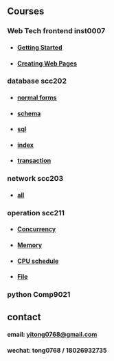 ## Courses

### Web Tech frontend inst0007

* #### [Getting Started](tong0768/frontend/inst0007/_01GettingStarted/GettingStarted.md)
* #### [Creating Web Pages](tong0768/frontend/inst0007/_02CreatingWebPages/CreatingWebPages.md)

### database scc202

* #### [normal forms](tong0768/database/scc201/normalForms/readme.md)
* #### [schema](tong0768/database/scc201/schema/readme.md)
* #### [sql](tong0768/database/scc201/sql/readme.md)
* #### [index](tong0768/database/scc201/index/readme.md)
* #### [transaction](tong0768/database/scc201/transaction/readme.md)

### network scc203

* #### [all](tong0768/network/scc203/readme.md)

### operation scc211

* #### [Concurrency](tong0768/operation/scc211/concurrency)
* #### [Memory](tong0768/operation/scc211/memory/readme.md)
* #### [CPU schedule](tong0768/operation/scc211/schedule/readme.md)
* #### [File](tong0768/operation/scc211/file/readme.md)

### python Comp9021

## contact

#### email: yitong0768@gmail.com
#### wechat: tong0768 / 18026932735